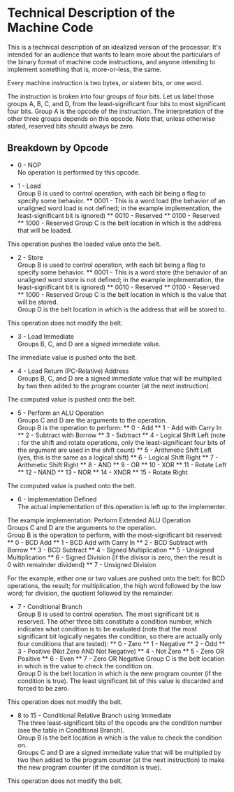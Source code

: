 Technical Description of the Machine Code
=========================================

This is a technical description of an idealized version of the processor. It's intended for an audience that wants to learn more about the particulars of the binary format of machine code instructions, and anyone intending to implement something that is, more-or-less, the same.

Every machine instruction is two bytes, or sixteen bits, or one word.

The instruction is broken into four groups of four bits. Let us label those groups A, B, C, and D, from the least-significant four bits to most significant four bits. Group A is the opcode of the instruction. The interpretation of the other three groups depends on this opcode. Note that, unless otherwise stated, reserved bits should always be zero.

Breakdown by Opcode
-------------------

* 0 - NOP  
No operation is performed by this opcode.

* 1 - Load  
Group B is used to control operation, with each bit being a flag to specify some behavior.
** 0001 - This is a word load (the behavior of an unaligned word load is not defined; in the example implementation, the least-significant bit is ignored)
** 0010 - Reserved
** 0100 - Reserved
** 1000 - Reserved
Group C is the belt location in which is the address that will be loaded.

This operation pushes the loaded value onto the belt.

* 2 - Store  
Group B is used to control operation, with each bit being a flag to specify some behavior.
** 0001 - This is a word store (the behavior of an unaligned word store is not defined; in the example implementation, the least-significant bit is ignored)
** 0010 - Reserved
** 0100 - Reserved
** 1000 - Reserved
Group C is the belt location in which is the value that will be stored.  
Group D is the belt location in which is the address that will be stored to.

This operation does not modify the belt.

* 3 - Load Immediate  
Groups B, C, and D are a signed immediate value.

The immediate value is pushed onto the belt.

* 4 - Load Return (PC-Relative) Address  
Groups B, C, and D are a signed immediate value that will be multiplied by two then added to the program counter (at the next instruction).

The computed value is pushed onto the belt.

* 5 - Perform an ALU Operation  
Groups C and D are the arguments to the operation.  
Group B is the operation to perform:
** 0 - Add
** 1 - Add with Carry In
** 2 - Subtract with Borrow
** 3 - Subtract
** 4 - Logical Shift Left (note : for the shift and rotate operations, only the least-significant four bits of the argument are used in the shift count)
** 5 - Arithmetic Shift Left (yes, this is the same as a logical shift)
** 6 - Logical Shift Right
** 7 - Arithmetic Shift Right
** 8 - AND
** 9 - OR
** 10 - XOR
** 11 - Rotate Left
** 12 - NAND
** 13 - NOR
** 14 - XNOR
** 15 - Rotate Right

The computed value is pushed onto the belt.

* 6 - Implementation Defined  
The actual implementation of this operation is left up to the implementer.

The example implementation: Perform Extended ALU Operation  
Groups C and D are the arguments to the operation.  
Group B is the operation to perform, with the most-significant bit reserved:
** 0 - BCD Add
** 1 - BCD Add with Carry In
** 2 - BCD Subtract with Borrow
** 3 - BCD Subtract
** 4 - Signed Multiplication
** 5 - Unsigned Multiplication
** 6 - Signed Division (if the divisor is zero, then the result is 0 with remainder dividend)
** 7 - Unsigned Division

For the example, either one or two values are pushed onto the belt: for BCD operations, the result; for multiplication, the high word followed by the low word; for division, the quotient followed by the remainder.

* 7 - Conditional Branch  
Group B is used to control operation. The most significant bit is reserved. The other three bits constitute a condition number, which indicates what condition is to be evaluated (note that the most significant bit logically negates the condition, so there are actually only four conditions that are tested):
** 0 - Zero
** 1 - Negative
** 2 - Odd
** 3 - Positive (Not Zero AND Not Negative)
** 4 - Not Zero
** 5 - Zero OR Positive
** 6 - Even
** 7 - Zero OR Negative
Group C is the belt location in which is the value to check the condition on.  
Group D is the belt location in which is the new program counter (if the condition is true). The least significant bit of this value is discarded and forced to be zero.

This operation does not modify the belt.

* 8 to 15 - Conditional Relative Branch using Immediate  
The three least-significant bits of the opcode are the condition number (see the table in Conditional Branch).  
Group B is the belt location in which is the value to check the condition on.  
Groups C and D are a signed immediate value that will be multiplied by two then added to the program counter (at the next instruction) to make the new program counter (if the condition is true).

This operation does not modify the belt.
